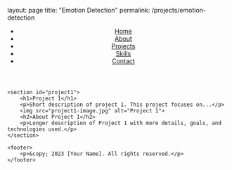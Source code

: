 layout: page
title: "Emotion Detection"
permalink: /projects/emotion-detection

<!DOCTYPE html>
<html lang="en">

<head>
    <meta charset="UTF-8">
    <meta name="viewport" content="width=device-width, initial-scale=1.0">
    <title>Project 1 - Electrical & Computer Engineering Portfolio</title>
    <link rel="stylesheet" href="styles.css">
</head>

<body>
    <header>
        <nav>
            <ul>
                <li><a href="index.html">Home</a></li>
                <li><a href="index.html#about">About</a></li>
                <li><a href="index.html#projects">Projects</a></li>
                <li><a href="index.html#skills">Skills</a></li>
                <li><a href="index.html#contact">Contact</a></li>
            </ul>
        </nav>
    </header>

    <section id="project1">
        <h1>Project 1</h1>
        <p>Short description of project 1. This project focuses on...</p>
        <img src="project1-image.jpg" alt="Project 1">
        <h2>About Project 1</h2>
        <p>Longer description of Project 1 with more details, goals, and technologies used.</p>
    </section>

    <footer>
        <p>&copy; 2023 [Your Name]. All rights reserved.</p>
    </footer>
</body>

</html>
